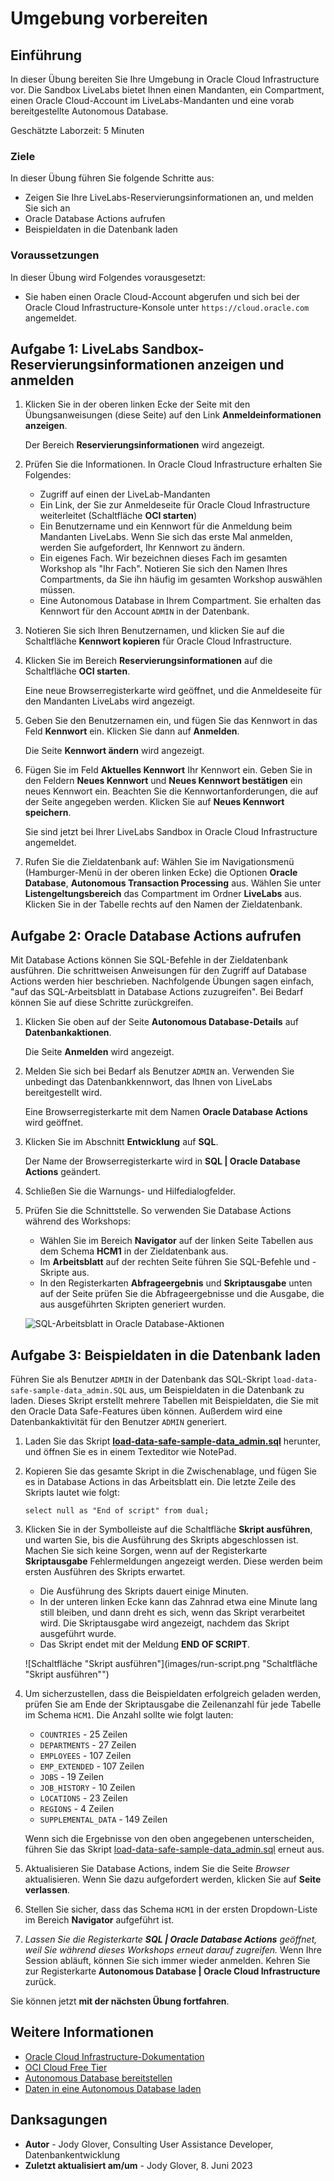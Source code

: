 # Umgebung vorbereiten

## Einführung

In dieser Übung bereiten Sie Ihre Umgebung in Oracle Cloud Infrastructure vor. Die Sandbox LiveLabs bietet Ihnen einen Mandanten, ein Compartment, einen Oracle Cloud-Account im LiveLabs-Mandanten und eine vorab bereitgestellte Autonomous Database.

Geschätzte Laborzeit: 5 Minuten

### Ziele

In dieser Übung führen Sie folgende Schritte aus:

*   Zeigen Sie Ihre LiveLabs-Reservierungsinformationen an, und melden Sie sich an
*   Oracle Database Actions aufrufen
*   Beispieldaten in die Datenbank laden

### Voraussetzungen

In dieser Übung wird Folgendes vorausgesetzt:

*   Sie haben einen Oracle Cloud-Account abgerufen und sich bei der Oracle Cloud Infrastructure-Konsole unter `https://cloud.oracle.com` angemeldet.

## Aufgabe 1: LiveLabs Sandbox-Reservierungsinformationen anzeigen und anmelden

1.  Klicken Sie in der oberen linken Ecke der Seite mit den Übungsanweisungen (diese Seite) auf den Link **Anmeldeinformationen anzeigen**.
    
    Der Bereich **Reservierungsinformationen** wird angezeigt.
    
2.  Prüfen Sie die Informationen. In Oracle Cloud Infrastructure erhalten Sie Folgendes:
    
    *   Zugriff auf einen der LiveLab-Mandanten
    *   Ein Link, der Sie zur Anmeldeseite für Oracle Cloud Infrastructure weiterleitet (Schaltfläche **OCI starten**)
    *   Ein Benutzername und ein Kennwort für die Anmeldung beim Mandanten LiveLabs. Wenn Sie sich das erste Mal anmelden, werden Sie aufgefordert, Ihr Kennwort zu ändern.
    *   Ein eigenes Fach. Wir bezeichnen dieses Fach im gesamten Workshop als "Ihr Fach". Notieren Sie sich den Namen Ihres Compartments, da Sie ihn häufig im gesamten Workshop auswählen müssen.
    *   Eine Autonomous Database in Ihrem Compartment. Sie erhalten das Kennwort für den Account `ADMIN` in der Datenbank.
3.  Notieren Sie sich Ihren Benutzernamen, und klicken Sie auf die Schaltfläche **Kennwort kopieren** für Oracle Cloud Infrastructure.
    
4.  Klicken Sie im Bereich **Reservierungsinformationen** auf die Schaltfläche **OCI starten**.
    
    Eine neue Browserregisterkarte wird geöffnet, und die Anmeldeseite für den Mandanten LiveLabs wird angezeigt.
    
5.  Geben Sie den Benutzernamen ein, und fügen Sie das Kennwort in das Feld **Kennwort** ein. Klicken Sie dann auf **Anmelden**.
    
    Die Seite **Kennwort ändern** wird angezeigt.
    
6.  Fügen Sie im Feld **Aktuelles Kennwort** Ihr Kennwort ein. Geben Sie in den Feldern **Neues Kennwort** und **Neues Kennwort bestätigen** ein neues Kennwort ein. Beachten Sie die Kennwortanforderungen, die auf der Seite angegeben werden. Klicken Sie auf **Neues Kennwort speichern**.
    
    Sie sind jetzt bei Ihrer LiveLabs Sandbox in Oracle Cloud Infrastructure angemeldet.
    
7.  Rufen Sie die Zieldatenbank auf: Wählen Sie im Navigationsmenü (Hamburger-Menü in der oberen linken Ecke) die Optionen **Oracle Database**, **Autonomous Transaction Processing** aus. Wählen Sie unter **Listengeltungsbereich** das Compartment im Ordner **LiveLabs** aus. Klicken Sie in der Tabelle rechts auf den Namen der Zieldatenbank.
    

## Aufgabe 2: Oracle Database Actions aufrufen

Mit Database Actions können Sie SQL-Befehle in der Zieldatenbank ausführen. Die schrittweisen Anweisungen für den Zugriff auf Database Actions werden hier beschrieben. Nachfolgende Übungen sagen einfach, "auf das SQL-Arbeitsblatt in Database Actions zuzugreifen". Bei Bedarf können Sie auf diese Schritte zurückgreifen.

1.  Klicken Sie oben auf der Seite **Autonomous Database-Details** auf **Datenbankaktionen**.
    
    Die Seite **Anmelden** wird angezeigt.
    
2.  Melden Sie sich bei Bedarf als Benutzer `ADMIN` an. Verwenden Sie unbedingt das Datenbankkennwort, das Ihnen von LiveLabs bereitgestellt wird.
    
    Eine Browserregisterkarte mit dem Namen **Oracle Database Actions** wird geöffnet.
    
3.  Klicken Sie im Abschnitt **Entwicklung** auf **SQL**.
    
    Der Name der Browserregisterkarte wird in **SQL | Oracle Database Actions** geändert.
    
4.  Schließen Sie die Warnungs- und Hilfedialogfelder.
    
5.  Prüfen Sie die Schnittstelle. So verwenden Sie Database Actions während des Workshops:
    
    *   Wählen Sie im Bereich **Navigator** auf der linken Seite Tabellen aus dem Schema **HCM1** in der Zieldatenbank aus.
    *   Im **Arbeitsblatt** auf der rechten Seite führen Sie SQL-Befehle und -Skripte aus.
    *   In den Registerkarten **Abfrageergebnis** und **Skriptausgabe** unten auf der Seite prüfen Sie die Abfrageergebnisse und die Ausgabe, die aus ausgeführten Skripten generiert wurden.
    
    ![SQL-Arbeitsblatt in Oracle Database-Aktionen](images/database-actions.png "SQL-Arbeitsblatt in Oracle Database-Aktionen")
    

## Aufgabe 3: Beispieldaten in die Datenbank laden

Führen Sie als Benutzer `ADMIN` in der Datenbank das SQL-Skript `load-data-safe-sample-data_admin.SQL` aus, um Beispieldaten in die Datenbank zu laden. Dieses Skript erstellt mehrere Tabellen mit Beispieldaten, die Sie mit den Oracle Data Safe-Features üben können. Außerdem wird eine Datenbankaktivität für den Benutzer `ADMIN` generiert.

1.  Laden Sie das Skript [**load-data-safe-sample-data\_admin.sql**](https://objectstorage.us-ashburn-1.oraclecloud.com/p/AUKfPIGuTde04z4OnuaZN2EP0LxNl4hJWI2jZiTw23aWzSoa2_Byvs8OGPw20-dt/n/c4u04/b/livelabsfiles/o/security-library/load-data-safe-sample-data_admin.sql) herunter, und öffnen Sie es in einem Texteditor wie NotePad.
    
2.  Kopieren Sie das gesamte Skript in die Zwischenablage, und fügen Sie es in Database Actions in das Arbeitsblatt ein. Die letzte Zeile des Skripts lautet wie folgt:
    
    `select null as "End of script" from dual;`
    
3.  Klicken Sie in der Symbolleiste auf die Schaltfläche **Skript ausführen**, und warten Sie, bis die Ausführung des Skripts abgeschlossen ist. Machen Sie sich keine Sorgen, wenn auf der Registerkarte **Skriptausgabe** Fehlermeldungen angezeigt werden. Diese werden beim ersten Ausführen des Skripts erwartet.
    
    *   Die Ausführung des Skripts dauert einige Minuten.
    *   In der unteren linken Ecke kann das Zahnrad etwa eine Minute lang still bleiben, und dann dreht es sich, wenn das Skript verarbeitet wird. Die Skriptausgabe wird angezeigt, nachdem das Skript ausgeführt wurde.
    *   Das Skript endet mit der Meldung **END OF SCRIPT**.
    
    ![Schaltfläche "Skript ausführen"](images/run-script.png "Schaltfläche "Skript ausführen"")
    
4.  Um sicherzustellen, dass die Beispieldaten erfolgreich geladen werden, prüfen Sie am Ende der Skriptausgabe die Zeilenanzahl für jede Tabelle im Schema `HCM1`. Die Anzahl sollte wie folgt lauten:
    
    *   `COUNTRIES` - 25 Zeilen
    *   `DEPARTMENTS` - 27 Zeilen
    *   `EMPLOYEES` - 107 Zeilen
    *   `EMP_EXTENDED` - 107 Zeilen
    *   `JOBS` - 19 Zeilen
    *   `JOB_HISTORY` - 10 Zeilen
    *   `LOCATIONS` - 23 Zeilen
    *   `REGIONS` - 4 Zeilen
    *   `SUPPLEMENTAL_DATA` - 149 Zeilen
    
    Wenn sich die Ergebnisse von den oben angegebenen unterscheiden, führen Sie das Skript [load-data-safe-sample-data\_admin.sql](https://objectstorage.us-ashburn-1.oraclecloud.com/p/VEKec7t0mGwBkJX92Jn0nMptuXIlEpJ5XJA-A6C9PymRgY2LhKbjWqHeB5rVBbaV/n/c4u04/b/livelabsfiles/o/data-management-library-files/load-data-safe-sample-data_admin.sql) erneut aus.
    
5.  Aktualisieren Sie Database Actions, indem Sie die Seite _Browser_ aktualisieren. Wenn Sie dazu aufgefordert werden, klicken Sie auf **Seite verlassen**.
    
6.  Stellen Sie sicher, dass das Schema `HCM1` in der ersten Dropdown-Liste im Bereich **Navigator** aufgeführt ist.
    
7.  _Lassen Sie die Registerkarte **SQL | Oracle Database Actions** geöffnet, weil Sie während dieses Workshops erneut darauf zugreifen._ Wenn Ihre Session abläuft, können Sie sich immer wieder anmelden. Kehren Sie zur Registerkarte **Autonomous Database | Oracle Cloud Infrastructure** zurück.
    

Sie können jetzt **mit der nächsten Übung fortfahren**.

## Weitere Informationen

*   [Oracle Cloud Infrastructure-Dokumentation](https://docs.oracle.com/iaas/Content/home.htm)
*   [OCI Cloud Free Tier](https://www.oracle.com/cloud/free/)
*   [Autonomous Database bereitstellen](https://docs.oracle.com/en/cloud/paas/autonomous-database/adbsa/autonomous-provision.html)
*   [Daten in eine Autonomous Database laden](https://docs.oracle.com/en/cloud/paas/autonomous-database/adbsa/load-data.html)

## Danksagungen

*   **Autor** - Jody Glover, Consulting User Assistance Developer, Datenbankentwicklung
*   **Zuletzt aktualisiert am/um** - Jody Glover, 8. Juni 2023